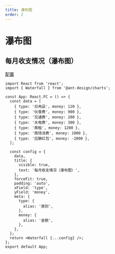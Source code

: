 ```yaml
---
title: 瀑布图
order: 2
---
```


# 瀑布图

## 每月收支情况（瀑布图）

<a href="https://antv-g2plot-v1.gitee.io/zh/examples/waterfall/basic/API" target="_blank">配置</a>

```tsx
import React from 'react';
import { Waterfall } from '@ant-design/charts';

const App: React.FC = () => {
  const data = [
    { type: '日用品', money: 120 },
    { type: '伙食费', money: 900 },
    { type: '交通费', money: 200 },
    { type: '水电费', money: 300 },
    { type: '房租', money: 1200 },
    { type: '商场消费', money: 1000 },
    { type: '应酬红包', money: -2000 },
  ];

  const config = {
    data,
    title: {
      visible: true,
      text: '每月收支情况（瀑布图）',
    },
    forceFit: true,
    padding: 'auto',
    xField: 'type',
    yField: 'money',
    meta: {
      type: {
        alias: '类别',
      },
      money: {
        alias: '金额',
      },
    },
  };
  return <Waterfall {...config} />;
};
export default App;
```
